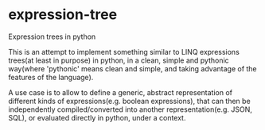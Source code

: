# expression-tree
Expression trees in python

This is an attempt to implement something similar to LINQ expressions trees(at least in purpose) in python,
in a clean, simple and pythonic way(where 'pythonic' means clean and simple,
and taking advantage of the features of the language).

A use case is to allow to define a generic, abstract representation of different kinds of
expressions(e.g. boolean expressions), that can then be independently compiled/converted
into another representation(e.g. JSON, SQL), or evaluated directly in python, under a context.

